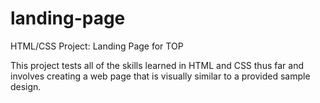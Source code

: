 # landing-page
HTML/CSS Project: Landing Page for TOP

This project tests all of the skills learned in HTML and CSS thus far and involves creating a web page that is visually similar to a provided sample design.